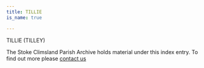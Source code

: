 ```yaml
---
title: TILLIE
is_name: true

---
```


TILLIE (TILLEY)


The Stoke Climsland Parish Archive holds material under this index entry. To find out more please [contact us](/contact/)
